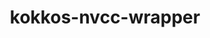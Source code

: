 ---
title: "kokkos-nvcc-wrapper"
layout: cache
categories: [package, v0.19]
meta: {"versions": ["3.2.00"], "compilers": ["gcc@=11.1.0"], "oss": ["ubuntu20.04"], "platforms": ["linux"], "targets": ["x86_64"], "stacks": ["e4s"], "num_specs": 2, "num_specs_by_stack": {"e4s": 2}}
spec_details: [{"hash": "kqvkjvk5uzlr5rywobwl77hayzjwveur", "compiler": "gcc@=11.1.0", "versions": ["3.2.00"], "os": "ubuntu20.04", "platform": "linux", "target": "x86_64", "variants": ["build_system=generic", "+mpi"], "stacks": ["e4s"], "size": "-", "tarball": "https://binaries.spack.io/releases/v0.19/build_cache/linux-ubuntu20.04-x86_64/gcc-11.1.0/kokkos-nvcc-wrapper-3.2.00/linux-ubuntu20.04-x86_64-gcc-11.1.0-kokkos-nvcc-wrapper-3.2.00-kqvkjvk5uzlr5rywobwl77hayzjwveur.spack"}, {"hash": "e2f3k7fx2qqdswh3ji6kta22rdicadix", "compiler": "gcc@=11.1.0", "versions": ["3.2.00"], "os": "ubuntu20.04", "platform": "linux", "target": "x86_64", "variants": ["build_system=generic", "+mpi"], "stacks": ["e4s"], "size": "-", "tarball": "https://binaries.spack.io/releases/v0.19/build_cache/linux-ubuntu20.04-x86_64/gcc-11.1.0/kokkos-nvcc-wrapper-3.2.00/linux-ubuntu20.04-x86_64-gcc-11.1.0-kokkos-nvcc-wrapper-3.2.00-e2f3k7fx2qqdswh3ji6kta22rdicadix.spack"}]
---